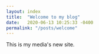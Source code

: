 ```yaml
---
layout: index
title:  "Welcome to my blog"
date:   2020-06-13 10:25:33 -0400
permalink: "/posts/welcome"
---
```

This is my media's new site.
